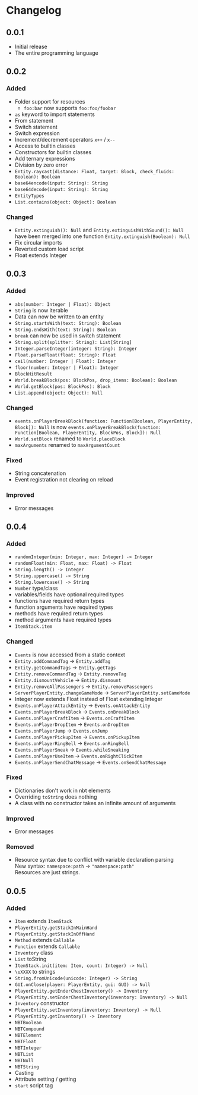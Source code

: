 # Changelog

## 0.0.1

- Initial release
- The entire programming language

## 0.0.2

### Added

- Folder support for resources
    - `foo:bar` now supports `foo:foo/foobar`
- `as` keyword to import statements
- From statement
- Switch statement
- Switch expression
- Increment/decrement operators `x++` / `x--`
- Access to builtin classes
- Constructors for builtin classes
- Add ternary expressions
- Division by zero error
- `Entity.raycast(distance: Float, target: Block, check_fluids: Boolean): Boolean`
- `base64encode(input: String): String`
- `base64decode(input: String): String`
- `EntityTypes`
- `List.contains(object: Object): Boolean`

### Changed

- `Entity.extinguish(): Null` and `Entity.extinguishWithSound(): Null` have been merged into one
  function `Entity.extinguish(Boolean): Null`
- Fix circular imports
- Reverted custom load script
- Float extends Integer

## 0.0.3

### Added

- `abs(number: Integer | Float): Object`
- `String` is now iterable
- Data can now be written to an entity
- `String.startsWith(text: String): Boolean`
- `String.endsWith(text: String): Boolean`
- `break` can now be used in switch statement
- `String.split(splitter: String): List[String]`
- `Integer.parseInteger(integer: String): Integer`
- `Float.parseFloat(float: String): Float`
- `ceil(number: Integer | Float): Integer`
- `floor(number: Integer | Float): Integer`
- `BlockHitResult`
- `World.breakBlock(pos: BlockPos, drop_items: Boolean): Boolean`
- `World.getBlock(pos: BlockPos): Block`
- `List.append(object: Object): Null`

### Changed

- `events.onPlayerBreakBlock(function: Function[Boolean, PlayerEntity, Block]): Null` is
  now `events.onPlayerBreakBlock(function: Function[Boolean, PlayerEntity, BlockPos, Block]): Null`
- `World.setBlock` renamed to `World.placeBlock`
- `maxArguments` renamed to `maxArgumentCount`

### Fixed

- String concatenation
- Event registration not clearing on reload

### Improved

- Error messages

## 0.0.4

### Added

- `randomInteger(min: Integer, max: Integer) -> Integer`
- `randomFloat(min: Float, max: Float) -> Float`
- `String.length() -> Integer`
- `String.uppercase() -> String`
- `String.lowercase() -> String`
- `Number` type/class
- variables/fields have optional required types
- functions have required return types
- function arguments have required types
- methods have required return types
- method arguments have required types
- `ItemStack.item`

### Changed

- `Events` is now accessed from a static context
- `Entity.addCommandTag` -> `Entity.addTag`
- `Entity.getCommandTags` -> `Entity.getTags`
- `Entity.removeCommandTag` -> `Entity.removeTag`
- `Entity.dismountVehicle` -> `Entity.dismount`
- `Entity.removeAllPassengers` -> `Entity.removePassengers`
- `ServerPlayerEntity.changeGameMode` -> `ServerPlayerEntity.setGameMode`
- Integer now extends Float instead of Float extending Integer
- `Events.onPlayerAttackEntity` -> `Events.onAttackEntity`
- `Events.onPlayerBreakBlock` -> `Events.onBreakBlock`
- `Events.onPlayerCraftItem` -> `Events.onCraftItem`
- `Events.onPlayerDropItem` -> `Events.onDropItem`
- `Events.onPlayerJump` -> `Events.onJump`
- `Events.onPlayerPickupItem` -> `Events.onPickupItem`
- `Events.onPlayerRingBell` -> `Events.onRingBell`
- `Events.onPlayerSneak` -> `Events.whileSneaking`
- `Events.onPlayerUseItem` -> `Events.onRightClickItem`
- `Events.onPlayerSendChatMessage` -> `Events.onSendChatMessage`

### Fixed

- Dictionaries don't work in nbt elements
- Overriding `toString` does nothing
- A class with no constructor takes an infinite amount of arguments

### Improved

- Error messages

### Removed

- Resource syntax due to conflict with variable declaration parsing  
  New syntax: `namespace:path` -> `"namespace:path"`  
  Resources are just strings.

## 0.0.5

### Added

- `Item` extends `ItemStack`
- `PlayerEntity.getStackInMainHand`
- `PlayerEntity.getStackInOffHand`
- `Method` extends `Callable`
- `Function` extends `Callable`
- `Inventory` class
- `List` toString
- `ItemStack.init(item: Item, count: Integer) -> Null`
- `\uXXXX` to strings
- `String.fromUnicode(unicode: Integer) -> String`
- `GUI.onClose(player: PlayerEntity, gui: GUI) -> Null`
- `PlayerEntity.getEnderChestInventory() -> Inventory`
- `PlayerEntity.setEnderChestInventory(inventory: Inventory) -> Null`
- `Inventory` constructor
- `PlayerEntity.setInventory(inventory: Inventory) -> Null`
- `PlayerEntity.getInventory() -> Inventory`
- `NBTBoolean`
- `NBTCompound`
- `NBTElement`
- `NBTFloat`
- `NBTInteger`
- `NBTList`
- `NBTNull`
- `NBTString`
- Casting
- Attribute setting / getting
- `start` script tag